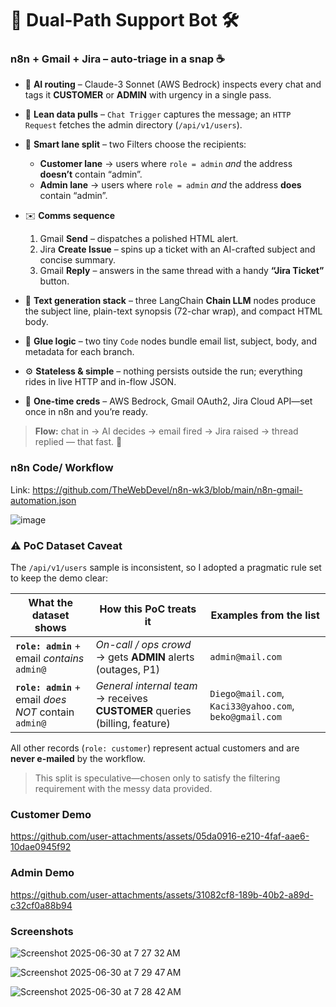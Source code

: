 # 🚦 Dual-Path Support Bot 🛠️

### n8n + Gmail + Jira – auto-triage in a snap ☕

* 🤖 **AI routing** – Claude-3 Sonnet (AWS Bedrock) inspects every chat and tags it **CUSTOMER** or **ADMIN** with urgency in a single pass.
* 🔗 **Lean data pulls** – `Chat Trigger` captures the message; an `HTTP Request` fetches the admin directory (`/api/v1/users`).
* 🔀 **Smart lane split** – two Filters choose the recipients:

  * **Customer lane** → users where `role = admin` *and* the address **doesn’t** contain “admin”.
  * **Admin lane** → users where `role = admin` *and* the address **does** contain “admin”.
* ✉️ **Comms sequence**

  1. Gmail **Send** – dispatches a polished HTML alert.
  2. Jira **Create Issue** – spins up a ticket with an AI-crafted subject and concise summary.
  3. Gmail **Reply** – answers in the same thread with a handy **“Jira Ticket”** button.
* 🧠 **Text generation stack** – three LangChain **Chain LLM** nodes produce the subject line, plain-text synopsis (72-char wrap), and compact HTML body.
* 📝 **Glue logic** – two tiny `Code` nodes bundle email list, subject, body, and metadata for each branch.
* ⚙️ **Stateless & simple** – nothing persists outside the run; everything rides in live HTTP and in-flow JSON.
* 🔐 **One-time creds** – AWS Bedrock, Gmail OAuth2, Jira Cloud API—set once in n8n and you’re ready.

> **Flow:** chat in → AI decides → email fired → Jira raised → thread replied — that fast. 🎉

### n8n Code/ Workflow
Link: https://github.com/TheWebDevel/n8n-wk3/blob/main/n8n-gmail-automation.json


![image](https://github.com/user-attachments/assets/d1140a2e-fead-4d43-a0f5-d1c58e1c6e1d)

### ⚠️ PoC Dataset Caveat

The `/api/v1/users` sample is inconsistent, so I adopted a pragmatic rule set to keep the demo clear:

| What the dataset shows                                | How this PoC treats it                                                     | Examples from the list                                 |
| ----------------------------------------------------- | -------------------------------------------------------------------------- | ------------------------------------------------------ |
| **`role: admin`** + email *contains* `admin@`         | *On-call / ops crowd* → gets **ADMIN** alerts (outages, P1)                | `admin@mail.com`                                       |
| **`role: admin`** + email *does NOT* contain `admin@` | *General internal team* → receives **CUSTOMER** queries (billing, feature) | `Diego@mail.com`, `Kaci33@yahoo.com`, `beko@gmail.com` |

All other records (`role: customer`) represent actual customers and are **never e-mailed** by the workflow.

> This split is speculative—chosen only to satisfy the filtering requirement with the messy data provided.


### Customer Demo
https://github.com/user-attachments/assets/05da0916-e210-4faf-aae6-10dae0945f92

### Admin Demo
https://github.com/user-attachments/assets/31082cf8-189b-40b2-a89d-c32cf0a88b94

### Screenshots

![Screenshot 2025-06-30 at 7 27 32 AM](https://github.com/user-attachments/assets/33bda2bc-b823-4fa9-ad56-d0467bd26e44)

![Screenshot 2025-06-30 at 7 29 47 AM](https://github.com/user-attachments/assets/a4b9845b-10fb-4509-bd91-dd2bea78e9ac)

![Screenshot 2025-06-30 at 7 28 42 AM](https://github.com/user-attachments/assets/2f4e5b59-4444-4d5c-931f-8cdf40804d3d)




